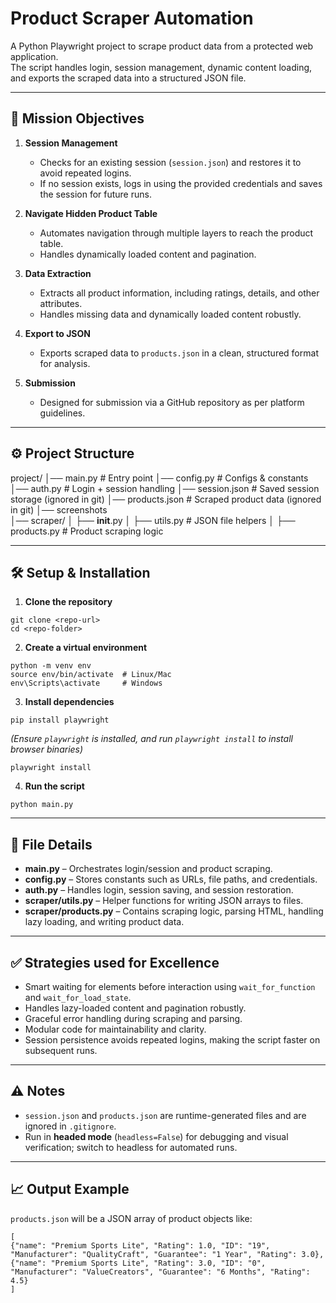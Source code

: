 # Product Scraper Automation

A Python Playwright project to scrape product data from a protected web application.  
The script handles login, session management, dynamic content loading, and exports the scraped data into a structured JSON file.

---

## 📝 Mission Objectives

1. **Session Management**  
   - Checks for an existing session (`session.json`) and restores it to avoid repeated logins.  
   - If no session exists, logs in using the provided credentials and saves the session for future runs.

2. **Navigate Hidden Product Table**  
   - Automates navigation through multiple layers to reach the product table.  
   - Handles dynamically loaded content and pagination.

3. **Data Extraction**  
   - Extracts all product information, including ratings, details, and other attributes.  
   - Handles missing data and dynamically loaded content robustly.

4. **Export to JSON**  
   - Exports scraped data to `products.json` in a clean, structured format for analysis.

5. **Submission**  
   - Designed for submission via a GitHub repository as per platform guidelines.

---

## ⚙️ Project Structure

project/
│── main.py              # Entry point
│── config.py            # Configs & constants
│── auth.py              # Login + session handling
│── session.json         # Saved session storage (ignored in git)
│── products.json        # Scraped product data (ignored in git)
│── screenshots          
│── scraper/
│    ├── __init__.py
│    ├── utils.py        # JSON file helpers
│    ├── products.py     # Product scraping logic

---

## 🛠 Setup & Installation

1. **Clone the repository**
```
git clone <repo-url>
cd <repo-folder>
```

2. **Create a virtual environment**
```
python -m venv env
source env/bin/activate  # Linux/Mac
env\Scripts\activate     # Windows
```

3. **Install dependencies**
```
pip install playwright
```
*(Ensure `playwright` is installed, and run `playwright install` to install browser binaries)*
```
playwright install
```

4. **Run the script**
```
python main.py
```

---

## 📂 File Details

- **main.py** – Orchestrates login/session and product scraping.  
- **config.py** – Stores constants such as URLs, file paths, and credentials.  
- **auth.py** – Handles login, session saving, and session restoration.  
- **scraper/utils.py** – Helper functions for writing JSON arrays to files.  
- **scraper/products.py** – Contains scraping logic, parsing HTML, handling lazy loading, and writing product data.

---

## ✅ Strategies used for Excellence

- Smart waiting for elements before interaction using `wait_for_function` and `wait_for_load_state`.  
- Handles lazy-loaded content and pagination robustly.  
- Graceful error handling during scraping and parsing.  
- Modular code for maintainability and clarity.  
- Session persistence avoids repeated logins, making the script faster on subsequent runs.

---

## ⚠️ Notes

- `session.json` and `products.json` are runtime-generated files and are ignored in `.gitignore`.  
- Run in **headed mode** (`headless=False`) for debugging and visual verification; switch to headless for automated runs.

---

## 📈 Output Example

`products.json` will be a JSON array of product objects like:

```
[
{"name": "Premium Sports Lite", "Rating": 1.0, "ID": "19", "Manufacturer": "QualityCraft", "Guarantee": "1 Year", "Rating": 3.0},
{"name": "Premium Sports Lite", "Rating": 3.0, "ID": "0", "Manufacturer": "ValueCreators", "Guarantee": "6 Months", "Rating": 4.5}
]
```
